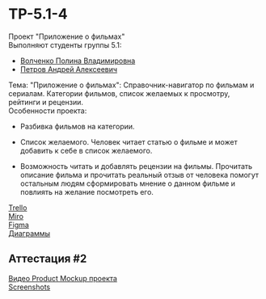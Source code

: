 # TP-5.1-4

Проект "Приложение о фильмах"<br />
Выполняют студенты группы 5.1:<br />
* [Волченко Полина Владимировна](https://github.com/Cappuchinka)<br />
* [Петров Андрей Алексеевич](https://github.com/A-nz)<br />

Тема: "Приложение о фильмах": Справочник-навигатор по фильмам и сериалам. Категории фильмов, список желаемых к просмотру, рейтинги и рецензии.<br /> 
Особенности проекта: <br />
* Разбивка фильмов на категории.

*  Список желаемого. Человек читает статью о фильме и может добавить к себе в список желаемого.

*  Возможность читать и добавлять рецензии на фильмы. Прочитать описание фильма и прочитать реальный отзыв от человека помогут остальным людям сформировать мнение о данном фильме и повлиять на желание посмотреть его. <br />

[Trello](https://trello.com/b/DqHkc5y3/kinosklad)<br />
[Miro](https://miro.com/app/board/uXjVPijVsZ8=/)<br />
[Figma](https://www.figma.com/file/WopgVTDle9o7a8TUWEaoBz/%D0%9A%D0%B8%D0%BD%D0%BE%D1%81%D0%BA%D0%BB%D0%B0%D0%B4?node-id=0-1&t=SffaF9cpbFViun52-0)<br />
[Диаграммы](https://github.com/Cappuchinka/TP-5.1-4/tree/master/documentation/diagrams)<br />

## Аттестация #2

[Видео Product Mockup проекта](https://youtu.be/C6n3j0hpo-s) <br />
[Screenshots](https://github.com/Cappuchinka/TP-5.1-4/tree/master/Screenshots) <br />
